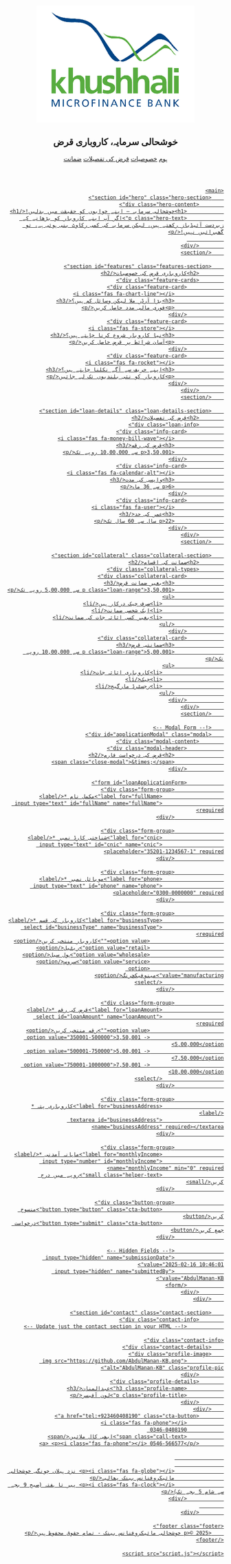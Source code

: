 <html lang="ur" dir="rtl">
<head>
    <meta charset="UTF-8">
    <meta name="viewport" content="width=device-width, initial-scale=1.0">
    <title>خوشحالی سرمایہ - کاروباری قرض</title>
    <link rel="stylesheet" href="styles.css">
    <link href="https://fonts.googleapis.com/css2?family=Noto+Nastaliq+Urdu:wght@400;700&display=swap" rel="stylesheet">
    <link rel="stylesheet" href="https://cdnjs.cloudflare.com/ajax/libs/font-awesome/6.0.0/css/all.min.css">
    <!-- Open Graph Meta Tags -->
    <meta property="og:title" content="خوشحالی سرمایہ - کاروباری قرض">
    <meta property="og:description" content="کاروباری قرضوں کے لیے آن لائن درخواست دیں">
    <meta property="og:image" content="logo.png">
    <meta name="theme-color" content="#4CAF50">
</head>
<body>
    <!-- Header -->
    <header class="header">
        <nav class="navbar">
            <div class="logo">
                <img src="logo.png" alt="خوشحالی بینک" class="logo-img"> <h2>خوشحالی سرمایہ، کاروباری قرض</h2>
            </div>
            <div class="nav-links">
                <a href="#home">ہوم</a>
                <a href="#features">خصوصیات</a>
                <a href="#loan-details">قرض کی تفصیلات</a>
                <a href="#collateral">ضمانت</a>
                <a href="#contact" 
            </div>
        </nav>
    </header>

    <main>
        <section id="hero" class="hero-section">
            <div class="hero-content">
                <h1>خوشحالی سرمایہ – اپنے خوابوں کو حقیقت میں بدلیں!</h1>
                <p class="hero-text">اگر آپ اپنے کاروبار کو بڑھانے کے زبردست آئیڈیاز رکھتے ہیں، لیکن سرمایہ کی کمی رکاوٹ بنی ہوئی ہے، تو گھبرائیں نہیں!</p>
                
            </div>
        </section>

        <section id="features" class="features-section">
            <h2>کاروباری قرض کی خصوصیات</h2>
            <div class="feature-cards">
                <div class="feature-card">
                    <i class="fas fa-chart-line"></i>
                    <h3>بڑا آرڈر ملا لیکن وسائل کم ہیں؟</h3>
                    <p>فوری مالی مدد حاصل کریں</p>
                </div>
                <div class="feature-card">
                    <i class="fas fa-store"></i>
                    <h3>نیا کاروبار شروع کرنا چاہتے ہیں؟</h3>
                    <p>آسان شرائط پر قرض حاصل کریں</p>
                </div>
                <div class="feature-card">
                    <i class="fas fa-rocket"></i>
                    <h3>اپنے حریف سے آگے نکلنا چاہتے ہیں؟</h3>
                    <p>کاروبار کو نئی بلندیوں تک لے جائیں</p>
                </div>
            </div>
        </section>

        <section id="loan-details" class="loan-details-section">
            <h2>قرض کی تفصیلات</h2>
            <div class="loan-info">
                <div class="info-card">
                    <i class="fas fa-money-bill-wave"></i>
                    <h3>قرض کی رقم</h3>
                    <p>3,50,001 سے 10,00,000 روپے تک</p>
                </div>
                <div class="info-card">
                    <i class="fas fa-calendar-alt"></i>
                    <h3>واپسی کی مدت</h3>
                    <p>6 سے 36 ماہ</p>
                </div>
                <div class="info-card">
                    <i class="fas fa-user"></i>
                    <h3>عمر کی حد</h3>
                    <p>22 سال سے 60 سال تک</p>
                </div>
            </div>
        </section>

        <section id="collateral" class="collateral-section">
            <h2>ضمانت کی اقسام</h2>
            <div class="collateral-types">
                <div class="collateral-card">
                    <h3>بغیر ضمانت قرض</h3>
                    <p class="loan-range">3,50,001 سے 5,00,000 روپے تک</p>
                    <ul>
                        <li>صرف چیک درکار ہیں</li>
                        <li>ایک شخصی ضمانت</li>
                        <li>بغیر کسی اثاثہ جات کی ضمانت</li>
                    </ul>
                </div>
                <div class="collateral-card">
                    <h3>ضمانتی قرض</h3>
                    <p class="loan-range">5,00,001 سے 10,00,000 روپے تک</p>
                    <ul>
                        <li>کاروباری اثاثہ جات</li>
                        <li>چیک</li>
                        <li>رجسٹرڈ مارگیج</li>
                    </ul>
                </div>
            </div>
        </section>

        <!-- Modal Form -->
        <div id="applicationModal" class="modal">
            <div class="modal-content">
                <div class="modal-header">
                    <h2>قرض کی درخواست فارم</h2>
                    <span class="close-modal">&times;</span>
                </div>

                <form id="loanApplicationForm">
                    <div class="form-group">
                        <label for="fullName">مکمل نام *</label>
                        <input type="text" id="fullName" name="fullName" required>
                    </div>

                    <div class="form-group">
                        <label for="cnic">شناختی کارڈ نمبر *</label>
                        <input type="text" id="cnic" name="cnic" placeholder="35201-1234567-1" required>
                    </div>

                    <div class="form-group">
                        <label for="phone">موبائل نمبر *</label>
                        <input type="text" id="phone" name="phone" placeholder="0300-0000000" required>
                    </div>

                    <div class="form-group">
                        <label for="businessType">کاروبار کی قسم *</label>
                        <select id="businessType" name="businessType" required>
                            <option value="">کاروبار منتخب کریں</option>
                            <option value="retail">ریٹیل</option>
                            <option value="wholesale">ہول سیل</option>
                            <option value="service">سروس</option>
                            <option value="manufacturing">مینوفیکچرنگ</option>
                        </select>
                    </div>

                    <div class="form-group">
                        <label for="loanAmount">قرض کی رقم *</label>
                        <select id="loanAmount" name="loanAmount" required>
                            <option value="">رقم منتخب کریں</option>
                            <option value="350001-500000">3,50,001 - 5,00,000</option>
                            <option value="500001-750000">5,00,001 - 7,50,000</option>
                            <option value="750001-1000000">7,50,001 - 10,00,000</option>
                        </select>
                    </div>

                    <div class="form-group">
                        <label for="businessAddress">کاروباری پتہ *</label>
                        <textarea id="businessAddress" name="businessAddress" required></textarea>
                    </div>

                    <div class="form-group">
                        <label for="monthlyIncome">ماہانہ آمدنی *</label>
                        <input type="number" id="monthlyIncome" name="monthlyIncome" min="0" required>
                        <small class="helper-text">روپے میں درج کریں</small>
                    </div>

                    <div class="button-group">
                        <button type="button" class="cta-button">منسوخ کریں</button>
                        <button type="submit" class="cta-button">درخواست جمع کریں</button>
                    </div>

                    <!-- Hidden Fields -->
                    <input type="hidden" name="submissionDate" value="2025-02-16 10:46:01">
                    <input type="hidden" name="submittedBy" value="AbdulManan-KB">
                </form>
            </div>
        </div>

        <section id="contact" class="contact-section">
            <div class="contact-info">
                <!-- Update just the contact section in your HTML -->

    <div class="contact-info">
        <div class="contact-details">
        <div class="profile-image">
                <img src="https://github.com/AbdulManan-KB.png" alt="AbdulManan-KB" class="profile-pic">
            </div>
            <div class="profile-details">
                <h3 class="profile-name">عبدالمنان</h3>
                <p class="profile-title">لون آفیسر</p>
            </div>
        </div>
            <a href="tel:+923460408190" class="cta-button">
                <i class="fas fa-phone"></i>
                0346-0408190 
                <span class="call-text">ابھی کال ملائیں</span>
            </a> <p><i class="fas fa-phone"></i> 0546-566577</p>

                    
                    
                    <p><i class="fas fa-globe"></i> نزد ہیلاں چونگی خوشحالی 
                    مائیکروفنانس بینک پھالیہ</p>
                    <p><i class="fas fa-clock"></i> پیر تا ہفتہ (صبح 9 بجے سے شام 5 بجے تک)</p>
                </div>
            
            </div>

    <footer class="footer">
        <p>© 2025 خوشحالی مائیکروفنانس بینک - تمام حقوق محفوظ ہیں</p>
    </footer>

    <script src="script.js"></script>
